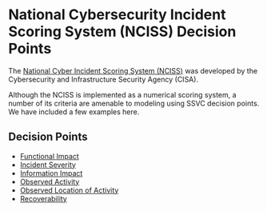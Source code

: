 # National Cybersecurity Incident Scoring System (NCISS) Decision Points

The [National Cyber Incident Scoring System (NCISS)](https://www.cisa.gov/sites/default/files/2023-01/cisa_national_cyber_incident_scoring_system_s508c.pdf)
was developed by the Cybersecurity and Infrastructure Security Agency (CISA).

Although the NCISS is implemented as a numerical scoring system, a number of
its criteria are amenable to modeling using SSVC decision points. We have
included a few examples here.

## Decision Points

<div class="grid cards" markdown>

- [Functional Impact](functional_impact.md)
- [Incident Severity](incident_severity.md)
- [Information Impact](information_impact.md)
- [Observed Activity](observed_activity.md)
- [Observed Location of Activity](observed_activity_location.md)
- [Recoverability](recoverability.md)

</div>
